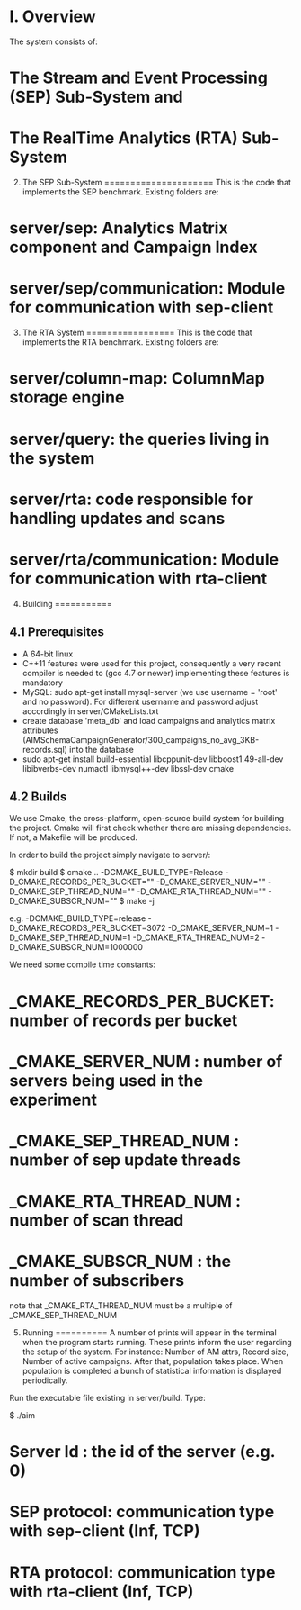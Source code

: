I. Overview
============
The system consists of:
# The Stream and Event Processing (SEP) Sub-System and
# The RealTime Analytics (RTA) Sub-System

2. The SEP Sub-System
=====================
This is the code that implements the SEP benchmark. Existing folders are:
# server/sep:  Analytics Matrix component and Campaign Index
# server/sep/communication: Module for communication with sep-client

3. The RTA System
=================
This is the code that implements the RTA benchmark. Existing folders are:
# server/column-map: ColumnMap storage engine
# server/query: the queries living in the system
# server/rta: code responsible for handling updates and scans
# server/rta/communication: Module for communication with rta-client

4. Building
===========

4.1 Prerequisites
-----------------
- A 64-bit linux
- C++11 features were used for this project, consequently a very recent compiler is needed to (gcc 4.7 or newer) implementing these features is mandatory
- MySQL: sudo apt-get install mysql-server (we use username = 'root' and no password). For different username and password adjust accordingly in server/CMakeLists.txt
- create database 'meta_db' and load campaigns and analytics matrix attributes (AIMSchemaCampaignGenerator/300_campaigns_no_avg_3KB-records.sql) into the database
- sudo apt-get install build-essential libcppunit-dev libboost1.49-all-dev libibverbs-dev numactl libmysql++-dev libssl-dev cmake

4.2 Builds
----------
We use Cmake, the cross-platform, open-source build system for building the project. Cmake will first check whether there are missing dependencies. If not, a Makefile will be produced.

In order to build the project simply navigate to server/:

$ mkdir build
$ cmake .. -DCMAKE_BUILD_TYPE=Release -D_CMAKE_RECORDS_PER_BUCKET="" -D_CMAKE_SERVER_NUM="" -D_CMAKE_SEP_THREAD_NUM="" -D_CMAKE_RTA_THREAD_NUM="" -D_CMAKE_SUBSCR_NUM=""
$ make -j

e.g. -DCMAKE_BUILD_TYPE=release -D_CMAKE_RECORDS_PER_BUCKET=3072 -D_CMAKE_SERVER_NUM=1 -D_CMAKE_SEP_THREAD_NUM=1 -D_CMAKE_RTA_THREAD_NUM=2 -D_CMAKE_SUBSCR_NUM=1000000

We need some compile time constants:
# _CMAKE_RECORDS_PER_BUCKET: number of records per bucket
# _CMAKE_SERVER_NUM        : number of servers being used in the experiment
# _CMAKE_SEP_THREAD_NUM    : number of sep update threads
# _CMAKE_RTA_THREAD_NUM    : number of scan thread
# _CMAKE_SUBSCR_NUM        : the number of subscribers

note that _CMAKE_RTA_THREAD_NUM must be a multiple of _CMAKE_SEP_THREAD_NUM

5. Running
==========
A number of prints will appear in the terminal when the program starts running. These prints inform the user regarding the setup of the system. For instance: Number of AM attrs, Record size, Number of active campaigns. After that, population takes place. When population is completed a bunch of statistical information is displayed periodically.

Run the executable file existing in server/build. Type:

$ ./aim <Server Id> <SEP protocol> <RTA protocol>

# Server Id   : the id of the server (e.g. 0)
# SEP protocol: communication type with sep-client (Inf, TCP)
# RTA protocol: communication type with rta-client (Inf, TCP)

